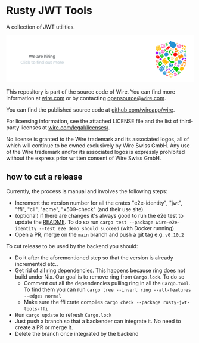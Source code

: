 # Rusty JWT Tools

A collection of JWT utilities.

[![Wire logo](https://github.com/wireapp/wire/blob/master/assets/header-small.png?raw=true)](https://wire.com/jobs/)

This repository is part of the source code of Wire. You can find more information at [wire.com](https://wire.com) or by
contacting opensource@wire.com.

You can find the published source code at [github.com/wireapp/wire](https://github.com/wireapp/wire).

For licensing information, see the attached LICENSE file and the list of third-party licenses
at [wire.com/legal/licenses/](https://wire.com/legal/licenses/).

No license is granted to the Wire trademark and its associated logos, all of which will continue to be owned exclusively
by Wire Swiss GmbH. Any use of the Wire trademark and/or its associated logos is expressly prohibited without the
express prior written consent of Wire Swiss GmbH.

## how to cut a release

Currently, the process is manual and involves the following steps:

- Increment the version number for all the crates "e2e-identity", "jwt", "ffi", "cli", "acme", "x509-check" (and their
  use site)
- (optional) if there are changes it's always good to run the e2e test to update the [README](e2e-identity/README.md).
  To do so run `cargo test --package wire-e2e-identity --test e2e demo_should_succeed` (with Docker running)
- Open a PR, merge on the `main` branch and push a git tag e.g. `v0.10.2`

To cut release to be used by the backend you should:

- Do it after the aforementioned step so that the version is already incremented etc..
- Get rid of all [ring](https://crates.io/crates/ring) dependencies. This happens because ring does not build under Nix.
  Our goal is to remove ring from `Cargo.lock`. To do so
    - Comment out all the dependencies pulling ring in all the `Cargo.toml`. To find them you can
      run `cargo tree --invert ring --all-features --edges normal`
    - Make sure the ffi crate compiles `cargo check --package rusty-jwt-tools-ffi`
- Run `cargo update` to refresh `Cargo.lock`
- Just push a branch so that a backender can integrate it. No need to create a PR or merge it.
- Delete the branch once integrated by the backend
